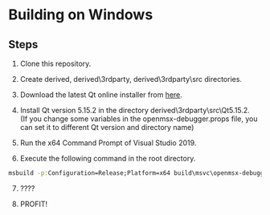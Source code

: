 # Building on Windows

## Steps
1. Clone this repository.

2. Create derived, derived\3rdparty, derived\3rdparty\src directories.

3. Download the latest Qt online installer from [here](https://download.qt.io/archive/online_installers/).

4. Install Qt version 5.15.2 in the directory derived\3rdparty\src\Qt5.15.2.<br>
(If you change some variables in the openmsx-debugger.props file, you can set it to different Qt version and directory name)

5. Run the x64 Command Prompt of Visual Studio 2019.

6. Execute the following command in the root directory.

```bat
msbuild -p:Configuration=Release;Platform=x64 build\msvc\openmsx-debugger.sln /m
```
7. ????

8. PROFIT!
